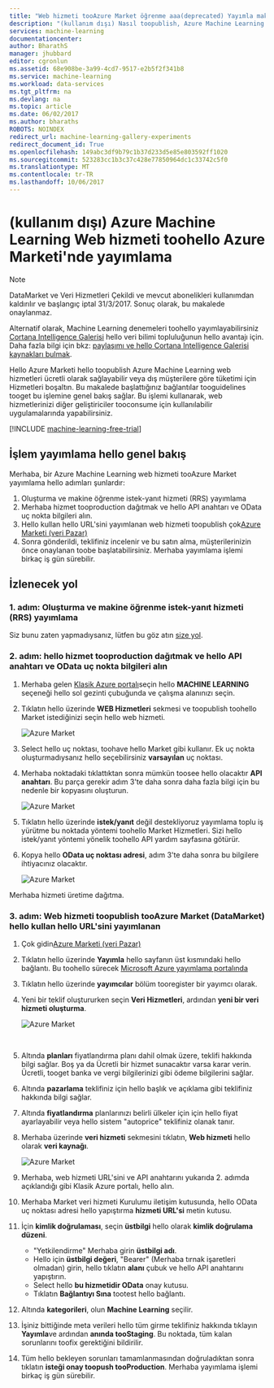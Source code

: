 ```yaml
---
title: "Web hizmeti tooAzure Market öğrenme aaa(deprecated) Yayımla makine | Microsoft Docs"
description: "(kullanım dışı) Nasıl toopublish, Azure Machine Learning Web hizmeti toohello Azure Market"
services: machine-learning
documentationcenter: 
author: BharathS
manager: jhubbard
editor: cgronlun
ms.assetid: 68e908be-3a99-4cd7-9517-e2b5f2f341b8
ms.service: machine-learning
ms.workload: data-services
ms.tgt_pltfrm: na
ms.devlang: na
ms.topic: article
ms.date: 06/02/2017
ms.author: bharaths
ROBOTS: NOINDEX
redirect_url: machine-learning-gallery-experiments
redirect_document_id: True
ms.openlocfilehash: 149abc3df9b79c1b37d233d5e85e803592ff1020
ms.sourcegitcommit: 523283cc1b3c37c428e77850964dc1c33742c5f0
ms.translationtype: MT
ms.contentlocale: tr-TR
ms.lasthandoff: 10/06/2017
---
```

# <a name="deprecated-publish-azure-machine-learning-web-service-toohello-azure-marketplace"></a>(kullanım dışı) Azure Machine Learning Web hizmeti toohello Azure Marketi'nde yayımlama

> [!NOTE]
> DataMarket ve Veri Hizmetleri Çekildi ve mevcut abonelikleri kullanımdan kaldırılır ve başlangıç iptal 31/3/2017. Sonuç olarak, bu makalede onaylanmaz. 
> 
> Alternatif olarak, Machine Learning denemeleri toohello yayımlayabilirsiniz [Cortana Intelligence Galerisi](https://gallery.cortanaintelligence.com/) hello veri bilimi topluluğunun hello avantajı için. Daha fazla bilgi için bkz: [paylaşımı ve hello Cortana Intelligence Galerisi kaynakları bulmak](https://docs.microsoft.com/en-us/azure/machine-learning/machine-learning-gallery-how-to-use-contribute-publish).

Hello Azure Marketi hello toopublish Azure Machine Learning web hizmetleri ücretli olarak sağlayabilir veya dış müşterilere göre tüketimi için Hizmetleri boşaltın. Bu makalede başlattığınız bağlantılar tooguidelines tooget bu işlemine genel bakış sağlar. Bu işlemi kullanarak, web hizmetlerinizi diğer geliştiriciler tooconsume için kullanılabilir uygulamalarında yapabilirsiniz.

[!INCLUDE [machine-learning-free-trial](../../includes/machine-learning-free-trial.md)]

## <a name="overview-of-hello-publishing-process"></a>İşlem yayımlama hello genel bakış
Merhaba, bir Azure Machine Learning web hizmeti tooAzure Market yayımlama hello adımları şunlardır:

1. Oluşturma ve makine öğrenme istek-yanıt hizmeti (RRS) yayımlama
2. Merhaba hizmet tooproduction dağıtmak ve hello API anahtarı ve OData uç nokta bilgileri alın.
3. Hello kullan hello URL'sini yayımlanan web hizmeti toopublish çok[Azure Marketi (veri Pazar)](https://publish.windowsazure.com/workspace/) 
4. Sonra gönderildi, teklifiniz incelenir ve bu satın alma, müşterilerinizin önce onaylanan toobe başlatabilirsiniz. Merhaba yayımlama işlemi birkaç iş gün sürebilir. 

## <a name="walk-through"></a>İzlenecek yol
### <a name="step-1-create-and-publish-a-machine-learning-request-response-service-rrs"></a>1. adım: Oluşturma ve makine öğrenme istek-yanıt hizmeti (RRS) yayımlama
 Siz bunu zaten yapmadıysanız, lütfen bu göz atın [size yol](machine-learning-walkthrough-5-publish-web-service.md).

### <a name="step-2-deploy-hello-service-tooproduction-and-obtain-hello-api-key-and-odata-endpoint-information"></a>2. adım: hello hizmet tooproduction dağıtmak ve hello API anahtarı ve OData uç nokta bilgileri alın
1. Merhaba gelen [Klasik Azure portalı](http://manage.windowsazure.com)seçin hello **MACHINE LEARNING** seçeneği hello sol gezinti çubuğunda ve çalışma alanınızı seçin. 
2. Tıklatın hello üzerinde **WEB Hizmetleri** sekmesi ve toopublish toohello Market istediğinizi seçin hello web hizmeti.
   
    ![Azure Market][workspace]
3. Select hello uç noktası, toohave hello Market gibi kullanır. Ek uç nokta oluşturmadıysanız hello seçebilirsiniz **varsayılan** uç noktası.
4. Merhaba noktadaki tıklattıktan sonra mümkün toosee hello olacaktır **API anahtarı**. Bu parça gerekir adım 3'te daha sonra daha fazla bilgi için bu nedenle bir kopyasını oluşturun.
   
    ![Azure Market][apikey]
5. Tıklatın hello üzerinde **istek/yanıt** değil destekliyoruz yayımlama toplu iş yürütme bu noktada yöntemi toohello Market Hizmetleri. Sizi hello istek/yanıt yöntemi yönelik toohello API yardım sayfasına götürür.
6. Kopya hello **OData uç noktası adresi**, adım 3'te daha sonra bu bilgilere ihtiyacınız olacaktır.
   
    ![Azure Market][odata]

Merhaba hizmeti üretime dağıtma.

### <a name="step-3-use-hello-url-of-hello-published-web-service-toopublish-tooazure-marketplace-datamarket"></a>3. adım: Web hizmeti toopublish tooAzure Market (DataMarket) hello kullan hello URL'sini yayımlanan
1. Çok gidin[Azure Marketi (veri Pazar)](http://datamarket.azure.com/home) 
2. Tıklatın hello üzerinde **Yayımla** hello sayfanın üst kısmındaki hello bağlantı. Bu toohello sürecek [Microsoft Azure yayımlama portalında](https://publish.windowsazure.com)
3. Tıklatın hello üzerinde **yayımcılar** bölüm tooregister bir yayımcı olarak.
4. Yeni bir teklif oluştururken seçin **Veri Hizmetleri**, ardından **yeni bir veri hizmeti oluşturma**. 
   
   ![Azure Market][image1]
   
   <br />
5. Altında **planları** fiyatlandırma planı dahil olmak üzere, teklifi hakkında bilgi sağlar. Boş ya da Ücretli bir hizmet sunacaktır varsa karar verin. Ücretli, tooget banka ve vergi bilgilerinizi gibi ödeme bilgilerini sağlar.
6. Altında **pazarlama** teklifiniz için hello başlık ve açıklama gibi teklifiniz hakkında bilgi sağlar.
7. Altında **fiyatlandırma** planlarınızı belirli ülkeler için için hello fiyat ayarlayabilir veya hello sistem "autoprice" teklifiniz olanak tanır.
8. Merhaba üzerinde **veri hizmeti** sekmesini tıklatın, **Web hizmeti** hello olarak **veri kaynağı**.
   
    ![Azure Market][image2]
9. Merhaba, web hizmeti URL'sini ve API anahtarını yukarıda 2. adımda açıklandığı gibi Klasik Azure portalı, hello alın.
10. Merhaba Market veri hizmeti Kurulumu iletişim kutusunda, hello OData uç noktası adresi hello yapıştırma **hizmeti URL'si** metin kutusu.
11. İçin **kimlik doğrulaması**, seçin **üstbilgi** hello olarak **kimlik doğrulama düzeni**.
    
    * "Yetkilendirme" Merhaba girin **üstbilgi adı**.
    * Hello için **üstbilgi değeri**, "Bearer" (Merhaba tırnak işaretleri olmadan) girin, hello tıklatın **alanı** çubuk ve hello API anahtarını yapıştırın.
    * Select hello **bu hizmetidir OData** onay kutusu.
    * Tıklatın **Bağlantıyı Sına** tootest hello bağlantı.
12. Altında **kategorileri**, olun **Machine Learning** seçilir.
13. İşiniz bittiğinde meta verileri hello tüm girme teklifiniz hakkında tıklayın **Yayımla**ve ardından **anında tooStaging**. Bu noktada, tüm kalan sorunlarını toofix gerektiğini bildirilir.
14. Tüm hello bekleyen sorunları tamamlanmasından doğruladıktan sonra tıklatın **isteği onay toopush tooProduction**. Merhaba yayımlama işlemi birkaç iş gün sürebilir. 

[image1]:./media/machine-learning-publish-web-service-to-azure-marketplace/image1.png
[image2]:./media/machine-learning-publish-web-service-to-azure-marketplace/image2.png
[workspace]:./media/machine-learning-publish-web-service-to-azure-marketplace/selectworkspace.png
[apikey]:./media/machine-learning-publish-web-service-to-azure-marketplace/apikey.png
[odata]:./media/machine-learning-publish-web-service-to-azure-marketplace/odata.png

